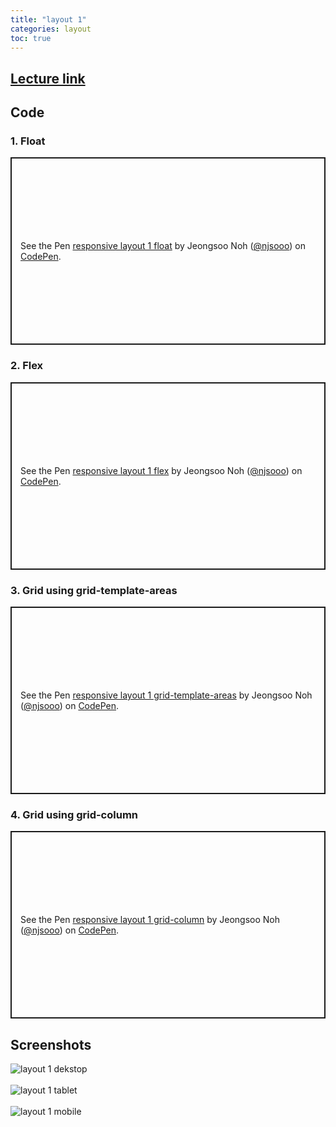 ```yaml
---
title: "layout 1"
categories: layout
toc: true
---
```


## [Lecture link](https://wtss.tistory.com/488)

## Code

### 1. Float
<p class="codepen" data-height="300" data-default-tab="html,result" data-slug-hash="qBMjeor" data-user="njsooo" style="height: 300px; box-sizing: border-box; display: flex; align-items: center; justify-content: center; border: 2px solid; margin: 1em 0; padding: 1em;">
  <span>See the Pen <a href="https://codepen.io/njsooo/pen/qBMjeor">
  responsive layout 1 float</a> by Jeongsoo Noh (<a href="https://codepen.io/njsooo">@njsooo</a>)
  on <a href="https://codepen.io">CodePen</a>.</span>
</p>
<script async src="https://cpwebassets.codepen.io/assets/embed/ei.js"></script>

### 2. Flex
<p class="codepen" data-height="300" data-default-tab="html,result" data-slug-hash="PodKpXd" data-user="njsooo" style="height: 300px; box-sizing: border-box; display: flex; align-items: center; justify-content: center; border: 2px solid; margin: 1em 0; padding: 1em;">
  <span>See the Pen <a href="https://codepen.io/njsooo/pen/PodKpXd">
  responsive layout 1 flex</a> by Jeongsoo Noh (<a href="https://codepen.io/njsooo">@njsooo</a>)
  on <a href="https://codepen.io">CodePen</a>.</span>
</p>
<script async src="https://cpwebassets.codepen.io/assets/embed/ei.js"></script>

### 3. Grid using grid-template-areas
<p class="codepen" data-height="300" data-default-tab="html,result" data-slug-hash="QWVMvEW" data-user="njsooo" style="height: 300px; box-sizing: border-box; display: flex; align-items: center; justify-content: center; border: 2px solid; margin: 1em 0; padding: 1em;">
  <span>See the Pen <a href="https://codepen.io/njsooo/pen/QWVMvEW">
  responsive layout 1 grid-template-areas</a> by Jeongsoo Noh (<a href="https://codepen.io/njsooo">@njsooo</a>)
  on <a href="https://codepen.io">CodePen</a>.</span>
</p>
<script async src="https://cpwebassets.codepen.io/assets/embed/ei.js"></script>

### 4. Grid using grid-column
<p class="codepen" data-height="300" data-default-tab="html,result" data-slug-hash="PodrMZQ" data-user="njsooo" style="height: 300px; box-sizing: border-box; display: flex; align-items: center; justify-content: center; border: 2px solid; margin: 1em 0; padding: 1em;">
  <span>See the Pen <a href="https://codepen.io/njsooo/pen/PodrMZQ">
  responsive layout 1 grid-column</a> by Jeongsoo Noh (<a href="https://codepen.io/njsooo">@njsooo</a>)
  on <a href="https://codepen.io">CodePen</a>.</span>
</p>
<script async src="https://cpwebassets.codepen.io/assets/embed/ei.js"></script>

## Screenshots
![layout 1 dekstop](/images/layout/layout_1_desktop.png "layout 1 dekstop")  
<br />
![layout 1 tablet](/images/layout/layout_1_tablet.png "layout 1 tablet")  
<br />
![layout 1 mobile](/images/layout/layout_1_mobile.png "layout 1 mobile")